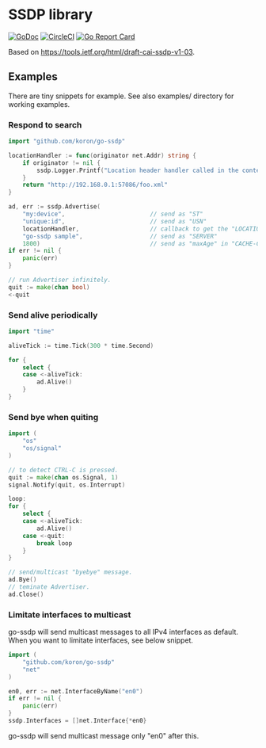 # SSDP library

[![GoDoc](https://godoc.org/github.com/koron/go-ssdp?status.svg)](https://godoc.org/github.com/koron/go-ssdp)
[![CircleCI](https://img.shields.io/circleci/project/github/koron/go-ssdp/master.svg)](https://circleci.com/gh/koron/go-ssdp/tree/master)
[![Go Report Card](https://goreportcard.com/badge/github.com/koron/go-ssdp)](https://goreportcard.com/report/github.com/koron/go-ssdp)

Based on <https://tools.ietf.org/html/draft-cai-ssdp-v1-03>.

## Examples

There are tiny snippets for example.  See also examples/ directory for working
examples.

### Respond to search

```go
import "github.com/koron/go-ssdp"

locationHandler := func(originator net.Addr) string {
    if originator != nil {
        ssdp.Logger.Printf("Location header handler called in the context of an M-SEARCH from %s", originator.String())
    }
    return "http://192.168.0.1:57086/foo.xml"
}

ad, err := ssdp.Advertise(
    "my:device",                        // send as "ST"
    "unique:id",                        // send as "USN"
    locationHandler,                    // callback to get the "LOCATION" header
    "go-ssdp sample",                   // send as "SERVER"
    1800)                               // send as "maxAge" in "CACHE-CONTROL"
if err != nil {
    panic(err)
}

// run Advertiser infinitely.
quit := make(chan bool)
<-quit
```

### Send alive periodically

```go
import "time"

aliveTick := time.Tick(300 * time.Second)

for {
    select {
    case <-aliveTick:
        ad.Alive()
    }
}
```

### Send bye when quiting

```go
import (
    "os"
    "os/signal"
)

// to detect CTRL-C is pressed.
quit := make(chan os.Signal, 1)
signal.Notify(quit, os.Interrupt)

loop:
for {
    select {
    case <-aliveTick:
        ad.Alive()
    case <-quit:
        break loop
    }
}

// send/multicast "byebye" message.
ad.Bye()
// teminate Advertiser.
ad.Close()
```

### Limitate interfaces to multicast

go-ssdp will send multicast messages to all IPv4 interfaces as default.
When you want to limitate interfaces, see below snippet.

```go
import (
    "github.com/koron/go-ssdp"
    "net"
)

en0, err := net.InterfaceByName("en0")
if err != nil {
    panic(err)
}
ssdp.Interfaces = []net.Interface{*en0}
```

go-ssdp will send multicast message only "en0" after this.
